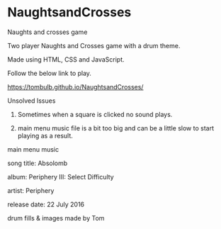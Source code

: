 # NaughtsandCrosses
Naughts and crosses game

Two player Naughts and Crosses game with a drum theme.

Made using HTML, CSS and JavaScript.

Follow the below link to play.

https://tombulb.github.io/NaughtsandCrosses/

Unsolved Issues

1. Sometimes when a square is clicked no sound plays.

2. main menu music file is a bit too big and can be a little slow to start playing as a result.

main menu music 

song title: Absolomb

album: Periphery III: Select Difficulty

artist: Periphery

release date: 22 July 2016


drum fills & images made by Tom

